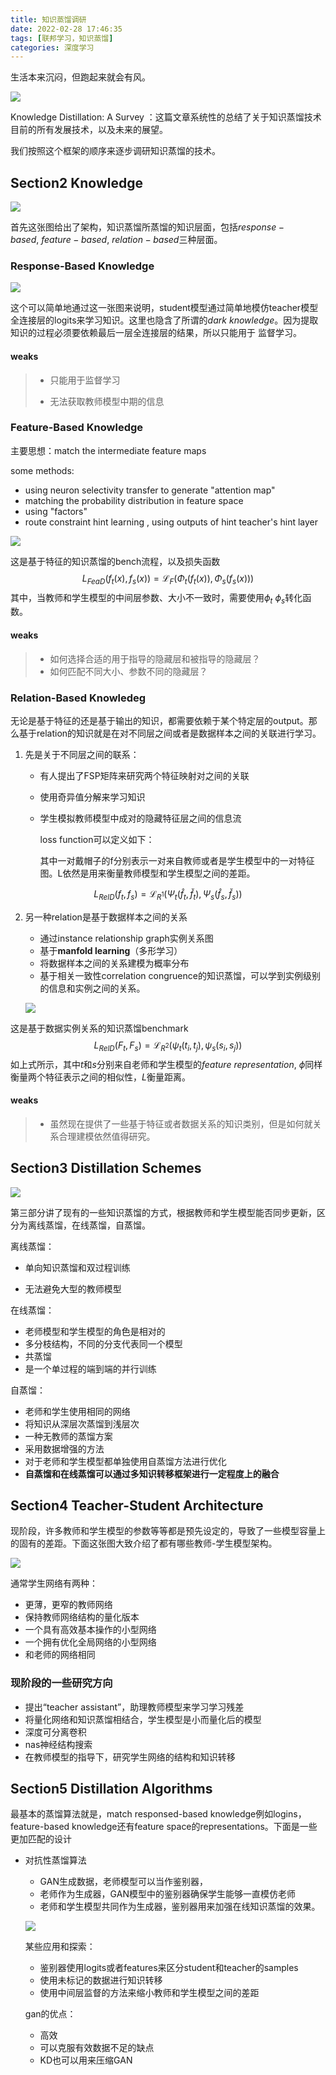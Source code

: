 ```yaml
---
title: 知识蒸馏调研
date: 2022-02-28 17:46:35
tags: [联邦学习，知识蒸馏]
categories: 深度学习 
---
```


生活本来沉闷，但跑起来就会有风。



![](https://raw.githubusercontent.com/wenqi-wang20/img/main/blog/20220228191815.png)

Knowledge Distillation: A Survey ：这篇文章系统性的总结了关于知识蒸馏技术目前的所有发展技术，以及未来的展望。

我们按照这个框架的顺序来逐步调研知识蒸馏的技术。

## Section2 Knowledge

![](https://raw.githubusercontent.com/wenqi-wang20/img/main/blog/20220228210726.png)

首先这张图给出了架构，知识蒸馏所蒸馏的知识层面，包括$response-based, \ feature-based, \ relation-based$三种层面。

### Response-Based Knowledge

![](https://raw.githubusercontent.com/wenqi-wang20/img/main/blog/20220228212413.png)

这个可以简单地通过这一张图来说明，student模型通过简单地模仿teacher模型全连接层的logits来学习知识。这里也隐含了所谓的$dark \ knowledge$。因为提取知识的过程必须要依赖最后一层全连接层的结果，所以只能用于 监督学习。

#### weaks

>- 只能用于监督学习
>
>- 无法获取教师模型中期的信息

### Feature-Based Knowledge

主要思想：match the intermediate feature maps

some methods:

- using neuron selectivity transfer to generate "attention map"
- matching the probability distribution in feature space
- using "factors"
- route constraint hint learning , using outputs of hint teacher's hint layer

![](https://raw.githubusercontent.com/wenqi-wang20/img/main/blog/20220228215603.png)

这是基于特征的知识蒸馏的bench流程，以及损失函数
$$
L_{F e a D}\left(f_{t}(x), f_{s}(x)\right)=\mathcal{L}_{F}\left(\Phi_{t}\left(f_{t}(x)\right), \Phi_{s}\left(f_{s}(x)\right)\right)
$$
其中，当教师和学生模型的中间层参数、大小不一致时，需要使用$\phi_t \ \phi_s$转化函数。

#### weaks

>- 如何选择合适的用于指导的隐藏层和被指导的隐藏层？
>- 如何匹配不同大小、参数不同的隐藏层？

### Relation-Based Knowledeg

无论是基于特征的还是基于输出的知识，都需要依赖于某个特定层的output。那么基于relation的知识就是在对不同层之间或者是数据样本之间的关联进行学习。

1. 先是关于不同层之间的联系：

   - 有人提出了FSP矩阵来研究两个特征映射对之间的关联

   - 使用奇异值分解来学习知识

   - 学生模拟教师模型中成对的隐藏特征层之间的信息流

     

     loss function可以定义如下：

     其中一对戴帽子的f分别表示一对来自教师或者是学生模型中的一对特征图。L依然是用来衡量教师模型和学生模型之间的差距。

$$
L_{R e l D}\left(f_{t}, f_{s}\right)=\mathcal{L}_{R^{1}}\left(\Psi_{t}\left(\hat{f}_{t}, \check{f}_{t}\right), \Psi_{s}\left(\hat{f}_{s}, \check{f}_{s}\right)\right)
$$

2. 另一种relation是基于数据样本之间的关系

   - 通过instance relationship graph实例关系图
   - 基于**manfold learning**（多形学习）
   - 将数据样本之间的关系建模为概率分布
   - 基于相关一致性correlation congruence的知识蒸馏，可以学到实例级别的信息和实例之间的关系。

   ![](https://raw.githubusercontent.com/wenqi-wang20/img/main/blog/20220228230753.png)

这是基于数据实例关系的知识蒸馏benchmark
$$
L_{R e l D}\left(F_{t}, F_{s}\right)=\mathcal{L}_{R^{2}}\left(\psi_{t}\left(t_{i}, t_{j}\right), \psi_{s}\left(s_{i}, s_{j}\right)\right)
$$
如上式所示，其中$t$和$s$分别来自老师和学生模型的$feature \ representation$, $\phi$同样衡量两个特征表示之间的相似性，$L$衡量距离。

#### weaks

>- 虽然现在提供了一些基于特征或者数据关系的知识类别，但是如何就关系合理建模依然值得研究。

## Section3 Distillation Schemes

![](https://raw.githubusercontent.com/wenqi-wang20/img/main/blog/20220302205323.png)

第三部分讲了现有的一些知识蒸馏的方式，根据教师和学生模型能否同步更新，区分为离线蒸馏，在线蒸馏，自蒸馏。

离线蒸馏：

- 单向知识蒸馏和双过程训练

- 无法避免大型的教师模型

在线蒸馏：

- 老师模型和学生模型的角色是相对的
- 多分枝结构，不同的分支代表同一个模型
- 共蒸馏
- 是一个单过程的端到端的并行训练

自蒸馏：

- 老师和学生使用相同的网络
- 将知识从深层次蒸馏到浅层次
- 一种无教师的蒸馏方案
- 采用数据增强的方法
- 对于老师和学生模型都单独使用自蒸馏方法进行优化
- **自蒸馏和在线蒸馏可以通过多知识转移框架进行一定程度上的融合**

## Section4 Teacher-Student Architecture

现阶段，许多教师和学生模型的参数等等都是预先设定的，导致了一些模型容量上的固有的差距。下面这张图大致介绍了都有哪些教师-学生模型架构。

![](https://raw.githubusercontent.com/wenqi-wang20/img/main/blog/20220302212216.png)

通常学生网络有两种：

- 更薄，更窄的教师网络
- 保持教师网络结构的量化版本
- 一个具有高效基本操作的小型网络
- 一个拥有优化全局网络的小型网络
- 和老师的网络相同



### 现阶段的一些研究方向

- 提出“teacher assistant”，助理教师模型来学习学习残差
- 将量化网络和知识蒸馏相结合，学生模型是小而量化后的模型
- 深度可分离卷积
- nas神经结构搜索
- 在教师模型的指导下，研究学生网络的结构和知识转移



## Section5 Distillation Algorithms

最基本的蒸馏算法就是，match responsed-based knowledge例如logins，feature-based knowledge还有feature space的representations。下面是一些更加匹配的设计

- 对抗性蒸馏算法

  - GAN生成数据，老师模型可以当作鉴别器，
  - 老师作为生成器，GAN模型中的鉴别器确保学生能够一直模仿老师
  - 老师和学生模型共同作为生成器，鉴别器用来加强在线知识蒸馏的效果。

  ![](https://raw.githubusercontent.com/wenqi-wang20/img/main/blog/20220302224431.png)

  

  某些应用和探索：

  - 鉴别器使用logits或者features来区分student和teacher的samples
  - 使用未标记的数据进行知识转移
  - 使用中间层监督的方法来缩小教师和学生模型之间的差距

  gan的优点：

  - 高效
  - 可以克服有效数据不足的缺点
  - KD也可以用来压缩GAN
